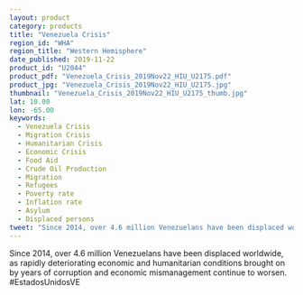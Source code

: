 ```yaml
---
layout: product
category: products
title: "Venezuela Crisis"
region_id: "WHA"
region_title: "Western Hemisphere" 
date_published: 2019-11-22
product_id: "U2044"
product_pdf: "Venezuela_Crisis_2019Nov22_HIU_U2175.pdf"
product_jpg: "Venezuela_Crisis_2019Nov22_HIU_U2175.jpg"
thumbnail: "Venezuela_Crisis_2019Nov22_HIU_U2175_thumb.jpg"
lat: 10.00
lon: -65.00
keywords:
  - Venezuela Crisis
  - Migration Crisis 
  - Humanitarian Crisis
  - Economic Crisis
  - Food Aid
  - Crude Oil Production
  - Migration
  - Refugees 
  - Poverty rate
  - Inflation rate
  - Asylum
  - Displaced persons 		
tweet: "Since 2014, over 4.6 million Venezuelans have been displaced worldwide due to rapidly deteriorating economic and humanitarian conditions." 
---
```

Since 2014, over 4.6 million Venezuelans have been displaced worldwide, as rapidly deteriorating economic and humanitarian conditions brought on by years of corruption and economic mismanagement continue to worsen. #EstadosUnidosVE
